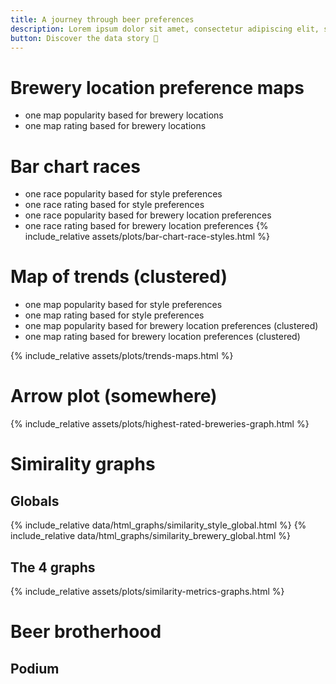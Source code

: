 ```yaml
---
title: A journey through beer preferences
description: Lorem ipsum dolor sit amet, consectetur adipiscing elit, sed do eiusmod tempor incididunt
button: Discover the data story 🍺
---
```


# Brewery location preference maps
- one map popularity based for brewery locations
- one map rating based for brewery locations

# Bar chart races
- one race popularity based for style preferences
- one race rating based for style preferences
- one race popularity based for brewery location preferences
- one race rating based for brewery location preferences
{% include_relative assets/plots/bar-chart-race-styles.html %}

# Map of trends (clustered)
- one map popularity based for style preferences
- one map rating based for style preferences
- one map popularity based for brewery location preferences (clustered)
- one map rating based for brewery location preferences (clustered)

{% include_relative assets/plots/trends-maps.html %}

# Arrow plot (somewhere)
{% include_relative assets/plots/highest-rated-breweries-graph.html %}

# Simirality graphs
## Globals
{% include_relative data/html_graphs/similarity_style_global.html %}
{% include_relative data/html_graphs/similarity_brewery_global.html %}

## The 4 graphs
{% include_relative assets/plots/similarity-metrics-graphs.html %}


# Beer brotherhood
## Podium
